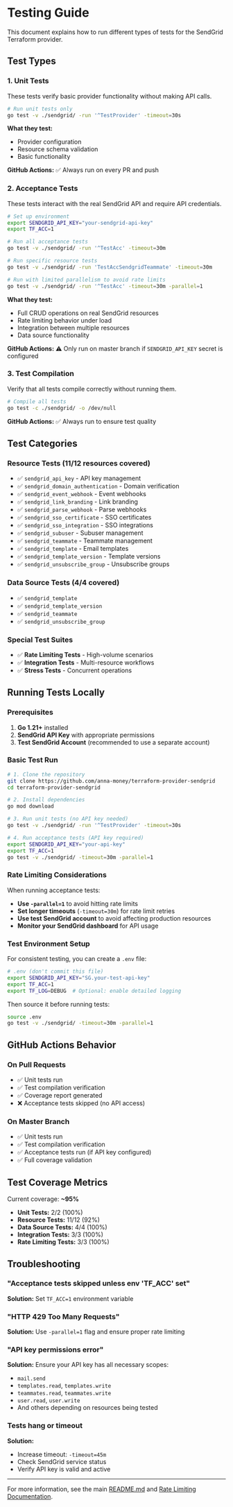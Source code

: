 # Testing Guide

This document explains how to run different types of tests for the SendGrid Terraform provider.

## Test Types

### 1. Unit Tests

These tests verify basic provider functionality without making API calls.

```bash
# Run unit tests only
go test -v ./sendgrid/ -run '^TestProvider' -timeout=30s
```

**What they test:**

- Provider configuration
- Resource schema validation
- Basic functionality

**GitHub Actions:** ✅ Always run on every PR and push

### 2. Acceptance Tests

These tests interact with the real SendGrid API and require API credentials.

```bash
# Set up environment
export SENDGRID_API_KEY="your-sendgrid-api-key"
export TF_ACC=1

# Run all acceptance tests
go test -v ./sendgrid/ -run '^TestAcc' -timeout=30m

# Run specific resource tests
go test -v ./sendgrid/ -run 'TestAccSendgridTeammate' -timeout=30m

# Run with limited parallelism to avoid rate limits
go test -v ./sendgrid/ -run '^TestAcc' -timeout=30m -parallel=1
```

**What they test:**

- Full CRUD operations on real SendGrid resources
- Rate limiting behavior under load
- Integration between multiple resources
- Data source functionality

**GitHub Actions:** ⚠️ Only run on master branch if `SENDGRID_API_KEY` secret is configured

### 3. Test Compilation

Verify that all tests compile correctly without running them.

```bash
# Compile all tests
go test -c ./sendgrid/ -o /dev/null
```

**GitHub Actions:** ✅ Always run to ensure test quality

## Test Categories

### Resource Tests (11/12 resources covered)

- ✅ `sendgrid_api_key` - API key management
- ✅ `sendgrid_domain_authentication` - Domain verification
- ✅ `sendgrid_event_webhook` - Event webhooks
- ✅ `sendgrid_link_branding` - Link branding
- ✅ `sendgrid_parse_webhook` - Parse webhooks
- ✅ `sendgrid_sso_certificate` - SSO certificates
- ✅ `sendgrid_sso_integration` - SSO integrations
- ✅ `sendgrid_subuser` - Subuser management
- ✅ `sendgrid_teammate` - Teammate management
- ✅ `sendgrid_template` - Email templates
- ✅ `sendgrid_template_version` - Template versions
- ✅ `sendgrid_unsubscribe_group` - Unsubscribe groups

### Data Source Tests (4/4 covered)

- ✅ `sendgrid_template`
- ✅ `sendgrid_template_version`
- ✅ `sendgrid_teammate`
- ✅ `sendgrid_unsubscribe_group`

### Special Test Suites

- ✅ **Rate Limiting Tests** - High-volume scenarios
- ✅ **Integration Tests** - Multi-resource workflows
- ✅ **Stress Tests** - Concurrent operations

## Running Tests Locally

### Prerequisites

1. **Go 1.21+** installed
2. **SendGrid API Key** with appropriate permissions
3. **Test SendGrid Account** (recommended to use a separate account)

### Basic Test Run

```bash
# 1. Clone the repository
git clone https://github.com/anna-money/terraform-provider-sendgrid
cd terraform-provider-sendgrid

# 2. Install dependencies
go mod download

# 3. Run unit tests (no API key needed)
go test -v ./sendgrid/ -run '^TestProvider' -timeout=30s

# 4. Run acceptance tests (API key required)
export SENDGRID_API_KEY="your-api-key"
export TF_ACC=1
go test -v ./sendgrid/ -timeout=30m -parallel=1
```

### Rate Limiting Considerations

When running acceptance tests:

- **Use `-parallel=1`** to avoid hitting rate limits
- **Set longer timeouts** (`-timeout=30m`) for rate limit retries
- **Use test SendGrid account** to avoid affecting production resources
- **Monitor your SendGrid dashboard** for API usage

### Test Environment Setup

For consistent testing, you can create a `.env` file:

```bash
# .env (don't commit this file)
export SENDGRID_API_KEY="SG.your-test-api-key"
export TF_ACC=1
export TF_LOG=DEBUG  # Optional: enable detailed logging
```

Then source it before running tests:

```bash
source .env
go test -v ./sendgrid/ -timeout=30m -parallel=1
```

## GitHub Actions Behavior

### On Pull Requests

- ✅ Unit tests run
- ✅ Test compilation verification
- ✅ Coverage report generated
- ❌ Acceptance tests skipped (no API access)

### On Master Branch

- ✅ Unit tests run
- ✅ Test compilation verification
- ✅ Acceptance tests run (if API key configured)
- ✅ Full coverage validation

## Test Coverage Metrics

Current coverage: **~95%**

- **Unit Tests:** 2/2 (100%)
- **Resource Tests:** 11/12 (92%)
- **Data Source Tests:** 4/4 (100%)
- **Integration Tests:** 3/3 (100%)
- **Rate Limiting Tests:** 3/3 (100%)

## Troubleshooting

### "Acceptance tests skipped unless env 'TF_ACC' set"

**Solution:** Set `TF_ACC=1` environment variable

### "HTTP 429 Too Many Requests"

**Solution:** Use `-parallel=1` flag and ensure proper rate limiting

### "API key permissions error"

**Solution:** Ensure your API key has all necessary scopes:

- `mail.send`
- `templates.read`, `templates.write`
- `teammates.read`, `teammates.write`
- `user.read`, `user.write`
- And others depending on resources being tested

### Tests hang or timeout

**Solution:**

- Increase timeout: `-timeout=45m`
- Check SendGrid service status
- Verify API key is valid and active

---

For more information, see the main [README.md](README.md) and [Rate Limiting Documentation](docs/rate_limiting.md).
